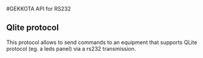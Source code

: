 #GEKKOTA API for RS232

## Qlite protocol

This protocol allows to send commands to an equipment that supports QLite protocol (eg. a leds panel) via a rs232 transmission.